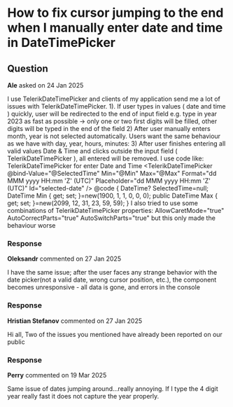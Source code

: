# How to fix cursor jumping to the end when I manually enter date and time in DateTimePicker

## Question

**Ale** asked on 24 Jan 2025

I use TelerikDateTimePicker and clients of my application send me a lot of issues with TelerikDateTimePicker. 1). If user types in values ( date and time ) quickly, user will be redirected to the end of input field e.g. type in year 2023 as fast as possible -> only one or two first digits will be filled, other digits will be typed in the end of the field 2) After user manually enters month, year is not selected automatically. Users want the same behaviour as we have with day, year, hours, minutes: 3) After user finishes entering all valid values Date & Time and clicks outside the input field ( TelerikDateTimePicker ), all entered will be removed. I use code like: <label for="selected-date"> TelerikDateTimePicker for enter Date and Time </label> <TelerikDateTimePicker @bind-Value="@SelectedTime" Min="@Min" Max="@Max" Format="dd MMM yyyy HH:mm 'Z' (UTC)" Placeholder="dd MMM yyyy HH:mm 'Z' (UTC)" Id="selected-date" /> @code {
DateTime? SelectedTime=null;
DateTime Min { get; set; }=new(1900, 1, 1, 0, 0, 0);
public DateTime Max { get; set; }=new(2099, 12, 31, 23, 59, 59);
} I also tried to use some combinations of TelerikDateTimePicker properties: AllowCaretMode="true"
AutoCorrectParts="true"
AutoSwitchParts="true" but this only made the behaviour worse

### Response

**Oleksandr** commented on 27 Jan 2025

I have the same issue; after the user faces any strange behavior with the date picker(not a valid date, wrong cursor position, etc.), the component becomes unresponsive - all data is gone, and errors in the console

### Response

**Hristian Stefanov** commented on 27 Jan 2025

Hi all, Two of the issues you mentioned have already been reported on our public

### Response

**Perry** commented on 19 Mar 2025

Same issue of dates jumping around...really annoying. If I type the 4 digit year really fast it does not capture the year properly.
